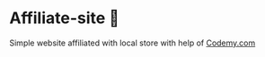 # Affiliate-site :money_mouth_face:                                                                                                                                                                                                                                          
Simple website affiliated with local store
 with help of <a href="http://johnelder.com/">Codemy.com</a>
